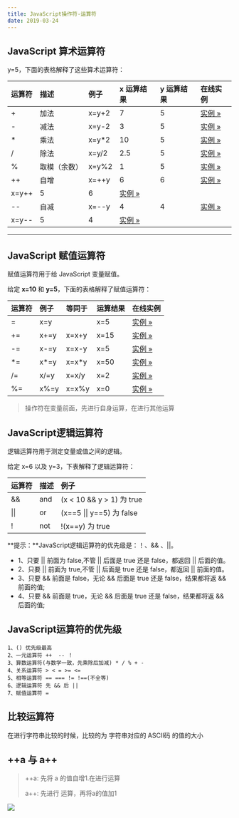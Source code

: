 ```yaml
---
title: JavaScript操作符-运算符
date: 2019-03-24
---
```



## JavaScript 算术运算符

y=5，下面的表格解释了这些算术运算符：



| 运算符 | 描述         | 例子  | x 运算结果                                                   | y 运算结果 | 在线实例                                                     |
| :----- | :----------- | :---- | :----------------------------------------------------------- | :--------- | :----------------------------------------------------------- |
| +      | 加法         | x=y+2 | 7                                                            | 5          | [实例 »](https://www.runoob.com/try/try.php?filename=tryjs_oper_add) |
| -      | 减法         | x=y-2 | 3                                                            | 5          | [实例 »](https://www.runoob.com/try/try.php?filename=tryjs_oper_sub) |
| *      | 乘法         | x=y*2 | 10                                                           | 5          | [实例 »](https://www.runoob.com/try/try.php?filename=tryjs_oper_mult) |
| /      | 除法         | x=y/2 | 2.5                                                          | 5          | [实例 »](https://www.runoob.com/try/try.php?filename=tryjs_oper_div) |
| %      | 取模（余数） | x=y%2 | 1                                                            | 5          | [实例 »](https://www.runoob.com/try/try.php?filename=tryjs_oper_mod) |
| ++     | 自增         | x=++y | 6                                                            | 6          | [实例 »](https://www.runoob.com/try/try.php?filename=tryjs_oper_incr) |
| x=y++  | 5            | 6     | [实例 »](https://www.runoob.com/try/try.php?filename=tryjs_oper_incr2) |            |                                                              |
| --     | 自减         | x=--y | 4                                                            | 4          | [实例 »](https://www.runoob.com/try/try.php?filename=tryjs_oper_decr) |
| x=y--  | 5            | 4     | [实例 »](https://www.runoob.com/try/try.php?filename=tryjs_oper_decr2) |            |                                                              |



------

## JavaScript 赋值运算符

赋值运算符用于给 JavaScript 变量赋值。

给定 **x=10** 和 **y=5**，下面的表格解释了赋值运算符：

| 运算符 | 例子 | 等同于 | 运算结果 | 在线实例                                                     |
| :----- | :--- | :----- | :------- | :----------------------------------------------------------- |
| =      | x=y  |        | x=5      | [实例 »](https://www.runoob.com/try/try.php?filename=tryjs_oper_equal) |
| +=     | x+=y | x=x+y  | x=15     | [实例 »](https://www.runoob.com/try/try.php?filename=tryjs_oper_plusequal) |
| -=     | x-=y | x=x-y  | x=5      | [实例 »](https://www.runoob.com/try/try.php?filename=tryjs_oper_minequal) |
| *=     | x*=y | x=x*y  | x=50     | [实例 »](https://www.runoob.com/try/try.php?filename=tryjs_oper_multequal) |
| /=     | x/=y | x=x/y  | x=2      | [实例 »](https://www.runoob.com/try/try.php?filename=tryjs_oper_divequal) |
| %=     | x%=y | x=x%y  | x=0      | [实例 »](https://www.runoob.com/try/try.php?filename=tryjs_oper_modequal) |

>  操作符在变量前面，先进行自身运算，在进行其他运算

## JavaScript逻辑运算符

逻辑运算符用于测定变量或值之间的逻辑。

给定 x=6 以及 y=3，下表解释了逻辑运算符：

| 运算符 | 描述 | 例子                      |
| :----- | :--- | :------------------------ |
| &&     | and  | (x < 10 && y > 1) 为 true |
| \|\|   | or   | (x==5 \|\| y==5) 为 false |
| !      | not  | !(x==y) 为 true           |

**提示：**JavaScript逻辑运算符的优先级是：！、&& 、||。

- 1、只要 || 前面为 false,不管 || 后面是 true 还是 false，都返回 || 后面的值。
- 2、只要 || 前面为 true,不管 || 后面是 true 还是 false，都返回 || 前面的值。
- 3、只要 && 前面是 false，无论 && 后面是 true 还是 false，结果都将返 && 前面的值;
- 4、只要 && 前面是 true，无论 && 后面是 true 还是 false，结果都将返 && 后面的值;

## JavaScript运算符的优先级

```
1、() 优先级最高
2、一元运算符 ++  -- ！
3、算数运算符(与数学一致，先乘除后加减) * / % + -
4、关系运算符 > < = >= <= 
5、相等运算符 == === != !==(不全等)
6、逻辑运算符 先 && 后 ||
7、赋值运算符 =
```

## 比较运算符
在进行字符串比较的时候，比较的为 字符串对应的 ASCII码 的值的大小


## ++a  与  a++ 

> ++a: 先将 a 的值自增1.在进行运算
> 
> a++: 先进行 运算，再将a的值加1

![](http://qn.huat.xyz/content/20200414143117.png)